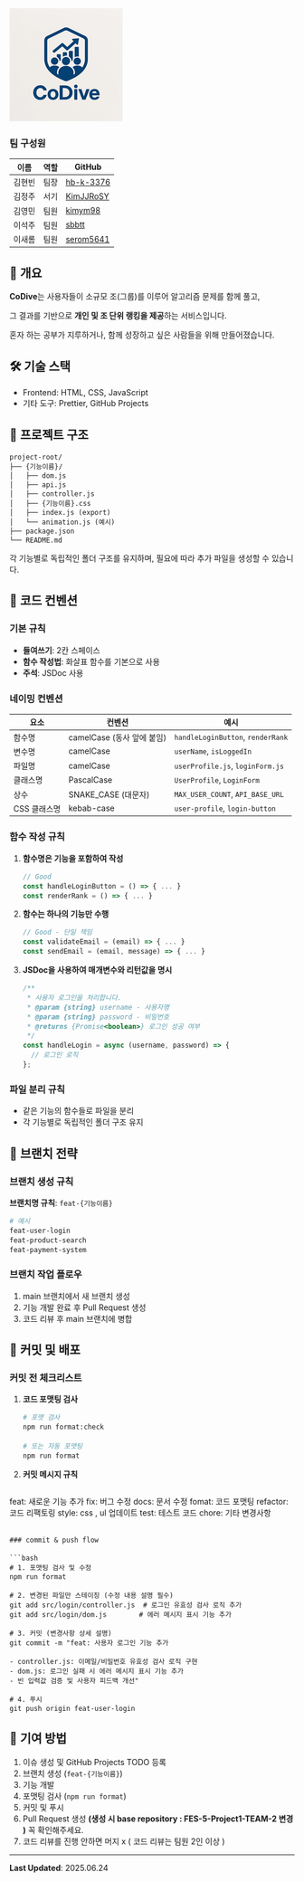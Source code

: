![co-dive](./assets/co-dive.png)

### 팀 구성원

| 이름   | 역할 | GitHub                                    |
| ------ | ---- | ----------------------------------------- |
| 김현빈 | 팀장 | [hb-k-3376](https://github.com/hb-k-3376) |
| 김정주 | 서기 | [KimJJRoSY](https://github.com/KimJJRoSY) |
| 김영민 | 팀원 | [kimym98](https://github.com/kimym98)     |
| 이석주 | 팀원 | [sbbtt](https://github.com/sbbtt)         |
| 이새롬 | 팀원 | [serom5641](https://github.com/serom5641) |

## 🎯 개요

**CoDive**는 사용자들이 소규모 조(그룹)를 이루어 알고리즘 문제를 함께 풀고,

그 결과를 기반으로 **개인 및 조 단위 랭킹을 제공**하는 서비스입니다.

혼자 하는 공부가 지루하거나, 함께 성장하고 싶은 사람들을 위해 만들어졌습니다.

## 🛠 기술 스택

- Frontend: HTML, CSS, JavaScript
- 기타 도구: Prettier, GitHub Projects

## 📁 프로젝트 구조

```
project-root/
├── {기능이름}/
│   ├── dom.js
│   ├── api.js
│   ├── controller.js
│   ├── {기능이름}.css
│   ├── index.js (export)
│   └── animation.js (예시)
├── package.json
└── README.md
```

각 기능별로 독립적인 폴더 구조를 유지하며, 필요에 따라 추가 파일을 생성할 수 있습니다.

## 📝 코드 컨벤션

### 기본 규칙

- **들여쓰기**: 2칸 스페이스
- **함수 작성법**: 화살표 함수를 기본으로 사용
- **주석**: JSDoc 사용

### 네이밍 컨벤션

| 요소         | 컨벤션                     | 예시                              |
| ------------ | -------------------------- | --------------------------------- |
| 함수명       | camelCase (동사 앞에 붙임) | `handleLoginButton`, `renderRank` |
| 변수명       | camelCase                  | `userName`, `isLoggedIn`          |
| 파일명       | camelCase                  | `userProfile.js`, `loginForm.js`  |
| 클래스명     | PascalCase                 | `UserProfile`, `LoginForm`        |
| 상수         | SNAKE_CASE (대문자)        | `MAX_USER_COUNT`, `API_BASE_URL`  |
| CSS 클래스명 | kebab-case                 | `user-profile`, `login-button`    |

### 함수 작성 규칙

1. **함수명은 기능을 포함하여 작성**

   ```javascript
   // Good
   const handleLoginButton = () => { ... }
   const renderRank = () => { ... }
   ```

2. **함수는 하나의 기능만 수행**

   ```javascript
   // Good - 단일 책임
   const validateEmail = (email) => { ... }
   const sendEmail = (email, message) => { ... }
   ```

3. **JSDoc을 사용하여 매개변수와 리턴값을 명시**
   ```javascript
   /**
    * 사용자 로그인을 처리합니다.
    * @param {string} username - 사용자명
    * @param {string} password - 비밀번호
    * @returns {Promise<boolean>} 로그인 성공 여부
    */
   const handleLogin = async (username, password) => {
     // 로그인 로직
   };
   ```

### 파일 분리 규칙

- 같은 기능의 함수들로 파일을 분리
- 각 기능별로 독립적인 폴더 구조 유지

## 🌿 브랜치 전략

### 브랜치 생성 규칙


**브랜치명 규칙**: `feat-{기능이름}`

```bash
# 예시
feat-user-login
feat-product-search
feat-payment-system
```

### 브랜치 작업 플로우

1. main 브랜치에서 새 브랜치 생성
2. 기능 개발 완료 후 Pull Request 생성
3. 코드 리뷰 후 main 브랜치에 병합

## 🚀 커밋 및 배포

### 커밋 전 체크리스트

1. **코드 포맷팅 검사**

   ```bash
   # 포맷 검사
   npm run format:check

   # 또는 자동 포맷팅
   npm run format
   ```

2. **커밋 메시지 규칙**
   ```bash
feat: 새로운 기능 추가
fix: 버그 수정
docs: 문서 수정
fomat: 코드 포맷팅
refactor: 코드 리팩토링
style: css , ul 업데이트
test: 테스트 코드
chore: 기타 변경사항
   ```

### commit & push flow

```bash
# 1. 포맷팅 검사 및 수정
npm run format

# 2. 변경된 파일만 스테이징 (수정 내용 설명 필수)
git add src/login/controller.js  # 로그인 유효성 검사 로직 추가
git add src/login/dom.js        # 에러 메시지 표시 기능 추가

# 3. 커밋 (변경사항 상세 설명)
git commit -m "feat: 사용자 로그인 기능 추가

- controller.js: 이메일/비밀번호 유효성 검사 로직 구현
- dom.js: 로그인 실패 시 에러 메시지 표시 기능 추가
- 빈 입력값 검증 및 사용자 피드백 개선"

# 4. 푸시
git push origin feat-user-login
```

## 🤝 기여 방법

1. 이슈 생성 및 GitHub Projects TODO 등록
2. 브랜치 생성 (`feat-{기능이름}`)
3. 기능 개발
4. 포맷팅 검사 (`npm run format`)
5. 커밋 및 푸시
6. Pull Request 생성 **(생성 시 base repository : FES-5-Project1-TEAM-2 변경 )** 꼭 확인해주세요.
7. 코드 리뷰를 진행 안하면 머지 x ( 코드 리뷰는 팀원 2인 이상 )

---

**Last Updated**: 2025.06.24
